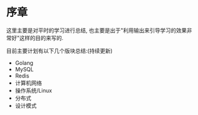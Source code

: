 # 序章

这里主要是对平时的学习进行总结, 也主要是出于"利用输出来引导学习的效果非常好"这样的目的来写的.

目前主要计划有以下几个版块总结:(持续更新)

* Golang
* MySQL
* Redis
* 计算机网络
* 操作系统/Linux
* 分布式
* 设计模式
